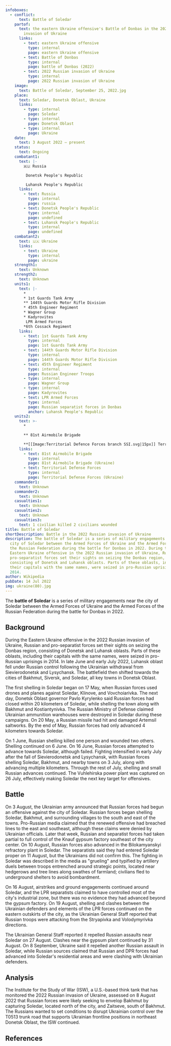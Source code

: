 ```yaml
---
infoboxes:
  - conflict:
      text: Battle of Soledar
    partof:
      text: the eastern Ukraine offensive's Battle of Donbas in the 2022 Russian
        invasion of Ukraine
      links:
        - text: eastern Ukraine offensive
          type: internal
          page: eastern Ukraine offensive
        - text: Battle of Donbas
          type: internal
          page: battle of Donbas (2022)
        - text: 2022 Russian invasion of Ukraine
          type: internal
          page: 2022 Russian invasion of Ukraine
    image:
      text: Battle of Soledar, September 25, 2022.jpg
    place:
      text: Soledar, Donetsk Oblast, Ukraine
      links:
        - type: internal
          page: Soledar
        - type: internal
          page: Donetsk Oblast
        - type: internal
          page: Ukraine
    date:
      text: 3 August 2022 – present
    status:
      text: Ongoing
    combatant1:
      text: |-
        🇷🇺 Russia

         Donetsk People's Republic

         Luhansk People's Republic
      links:
        - text: Russia
          type: internal
          page: russia
        - text: Donetsk People's Republic
          type: internal
          page: undefined
        - text: Luhansk People's Republic
          type: internal
          page: undefined
    combatant2:
      text: 🇺🇦 Ukraine
      links:
        - text: Ukraine
          type: internal
          page: ukraine
    strength1:
      text: Unknown
    strength2:
      text: Unknown
    units1:
      text: |-
        * 
        * 1st Guards Tank Army
        ** 144th Guards Motor Rifle Division 
        * 45th Engineer Regiment
        * Wagner Group
        * Kadyrovites
         LPR Armed Forces
        *6th Cossack Regiment
      links:
        - text: 1st Guards Tank Army
          type: internal
          page: 1st Guards Tank Army
        - text: 144th Guards Motor Rifle Division
          type: internal
          page: 144th Guards Motor Rifle Division
        - text: 45th Engineer Regiment
          type: internal
          page: Russian Engineer Troops
        - type: internal
          page: Wagner Group
        - type: internal
          page: Kadyrovites
        - text: LPR Armed Forces
          type: internal
          page: Russian separatist forces in Donbas
          anchor: Luhansk People's Republic
    units2:
      text: >-
        * 

        ** 81st Airmobile Brigade 

        **[[Image:Territorial Defence Forces branch SSI.svg|15px]] Territorial Defense Forces
      links:
        - text: 81st Airmobile Brigade
          type: internal
          page: 81st Airmobile Brigade (Ukraine)
        - text: Territorial Defense Forces
          type: internal
          page: Territorial Defense Forces (Ukraine)
    commander1:
      text: Unknown
    commander2:
      text: Unknown
    casualties1:
      text: Unknown
    casualties2:
      text: Unknown
    casualties3:
      text: 1 civilian killed 2 civilians wounded
title: Battle of Soledar
shortDescription: Battle in the 2022 Russian invasion of Ukraine
description: The battle of Soledar is a series of military engagements near the
  city of Soledar between the Armed Forces of Ukraine and the Armed Forces of
  the Russian Federation during the battle for Donbas in 2022. During the
  Eastern Ukraine offensive in the 2022 Russian invasion of Ukraine, Russian and
  pro-separatist forces set their sights on seizing the Donbas region,
  consisting of Donetsk and Luhansk oblasts. Parts of these oblasts, including
  their capitals with the same names, were seized in pro-Russian uprisings in
  2014.
author: Wikipedia
pubDate: 14 Jul 2022
img: ukraine(80).jpg
---
```


The **battle of Soledar** is a series of military engagements near the city of Soledar between the Armed Forces of Ukraine and the Armed Forces of the Russian Federation during the battle for Donbas in 2022.

## Background

During the Eastern Ukraine offensive in the 2022 Russian invasion of Ukraine, Russian and pro-separatist forces set their sights on seizing the Donbas region, consisting of Donetsk and Luhansk oblasts. Parts of these oblasts, including their capitals with the same names, were seized in pro-Russian uprisings in 2014. In late June and early July 2022, Luhansk oblast fell under Russian control following the Ukrainian withdrawal from Sievierodonetsk and Lysychansk. The battlefield then shifted towards the cities of Bakhmut, Siversk, and Soledar, all key towns in Donetsk Oblast.

The first shelling in Soledar began on 17 May, when Russian forces used drones and planes against Soledar, Klinove, and Vovchoiarivka. The next day, Donetsk Oblast governor Pavlo Kyrylenko said Russian forces had closed within 20 kilometers of Soledar, while shelling the town along with Bakhmut and Kostiantynivka. The Russian Ministry of Defense claimed Ukrainian ammunition warehouses were destroyed in Soledar during these campaigns. On 20 May, a Russian missile had hit and damaged Artemsil saltworks. By the end of May, Russian forces had only advanced 4 kilometers towards Soledar.

On 1 June, Russian shelling killed one person and wounded two others. Shelling continued on 6 June. On 16 June, Russian forces attempted to advance towards Soledar, although failed. Fighting intensified in early July after the fall of Sievierodonetsk and Lysychansk, with Russian forces shelling Soledar, Bakhmut, and nearby towns on 3 July, along with advancing multiple kilometers. Through the rest of July, shelling and small Russian advances continued. The Vuhlehirska power plant was captured on 26 July, effectively making Soledar the next key target for offensives.

## Battle

On 3 August, the Ukrainian army announced that Russian forces had begun an offensive against the city of Soledar. Russian forces began shelling Soledar, Bakhmut, and surrounding villages to the south and east of the towns. Pro-Russian media claimed that the renewed offensive had breached lines to the east and southeast, although these claims were denied by Ukrainian officials. Later that week, Russian and separatist forces had taken partial to full control of the Knauf gypsum factory southeast of the city center. On 10 August, Russian forces also advanced in the Bilokamyanskyi refractory plant in Soledar. The separatists said they had entered Soledar proper on 11 August, but the Ukrainians did not confirm this. The fighting in Soledar was described in the media as "grueling" and typified by artillery duels between troops entrenched around strategic points, located near hedgerows and tree lines along swathes of farmland; civilians fled to underground shelters to avoid bombardment.

On 16 August, airstrikes and ground engagements continued around Soledar, and the LPR separatists claimed to have controlled most of the city's industrial zone, but there was no evidence they had advanced beyond the gypsum factory. On 19 August, shelling and clashes between the Ukrainian defenders and elements of the LPR forces continued on the eastern outskirts of the city, as the Ukrainian General Staff reported that Russian troops were attacking from the Stryapivka and Volodymyrivka directions.

The Ukrainian General Staff reported it repelled Russian assaults near Soledar on 27 August. Clashes near the gypsum plant continued by 31 August. On 8 September, Ukraine said it repelled another Russian assault in Soledar, while Russian sources claimed that Russian and DPR forces had advanced into Soledar's residential areas and were clashing with Ukrainian defenders.

## Analysis

The Institute for the Study of War (ISW), a U.S.-based think tank that has monitored the 2022 Russian invasion of Ukraine, assessed on 8 August 2022 that Russian forces were likely seeking to envelop Bakhmut by capturing Soledar, located north of the city, and Zaitseve, south of Bakhmut. The Russians wanted to set conditions to disrupt Ukrainian control over the T0513 trunk road that supports Ukrainian frontline positions in northeast Donetsk Oblast, the ISW continued.

## References
